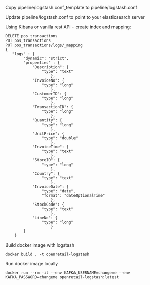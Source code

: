 Copy pipeline/logstash.conf_template to pipeline/logstash.conf

Update pipeline/logstash.conf to point to your elasticsearch server

Using Kibana or vanilla rest API - create index and mapping:

```
DELETE pos_transactions
PUT pos_transactions
PUT pos_transactions/logs/_mapping
{
   "logs" : {
        "dynamic": "strict",
        "properties" : {
            "Description": {
                "type": "text"
                    },
            "InvoiceNo": {
                "type": "long"
                    },
            "CustomerID": {
                "type": "long"
                    },
            "TransactionID": {
                "type": "long"
                    },
            "Quantity": {
                "type": "long"
                    },
            "UnitPrice": {
                "type": "double"
                    },
            "InvoiceTime": {
                "type": "text"
                    },
            "StoreID": {
                "type": "long"
                    },
            "Country": {
                "type": "text"
                    },
            "InvoiceDate": {
                "type": "date",
                "format": "dateOptionalTime"
                    },
            "StockCode": {
                "type": "text"
                    },
            "LineNo": {
                "type": "long"
                    }
        }
    }
```

Build docker image with logstash

```
docker build . -t openretail-logstash
```

Run docker image locally

```
docker run --rm -it --env KAFKA_USERNAME=changeme --env KAFKA_PASSWORD=changeme openretail-logstash:latest
```
